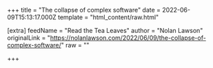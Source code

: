 
+++
title = "The collapse of complex software"
date = 2022-06-09T15:13:17.000Z
template = "html_content/raw.html"

[extra]
feedName = "Read the Tea Leaves"
author = "Nolan Lawson"
originalLink = "https://nolanlawson.com/2022/06/09/the-collapse-of-complex-software/"
raw = ""

+++

